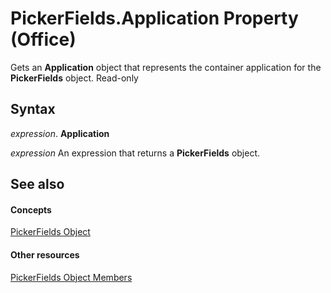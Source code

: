 
# PickerFields.Application Property (Office)

Gets an  **Application** object that represents the container application for the **PickerFields** object. Read-only


## Syntax

 _expression_. **Application**

 _expression_ An expression that returns a **PickerFields** object.


## See also


#### Concepts


[PickerFields Object](74e8f404-8b60-76f2-6fc4-6199e8b7027d.md)
#### Other resources


[PickerFields Object Members](00d73ce4-cb37-ecb6-51d3-1b1817ab961a.md)